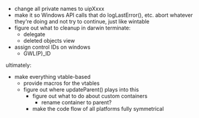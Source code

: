 - change all private names to uipXxxx
- make it so Windows API calls that do logLastError(), etc. abort whatever they're doing and not try to continue, just like wintable
- figure out what to cleanup in darwin terminate:
	- delegate
	- deleted objects view
- assign control IDs on windows
	- GWL(P)_ID

ultimately:
- make everything vtable-based
	- provide macros for the vtables
	- figure out where updateParent() plays into this
		- figure out what to do about custom containers
			- rename container to parent?
		- make the code flow of all platforms fully symmetrical

